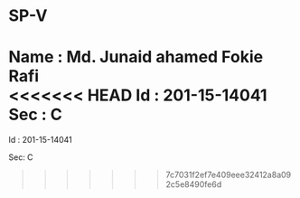 # SP-V
Name : Md. Junaid ahamed Fokie Rafi  
<<<<<<< HEAD
Id : 201-15-14041
Sec : C
=======

Id : 201-15-14041

Sec: C
>>>>>>> 7c7031f2ef7e409eee32412a8a092c5e8490fe6d
